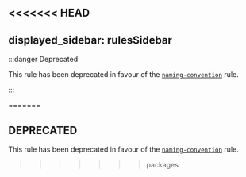 <<<<<<< HEAD
---
displayed_sidebar: rulesSidebar
---

:::danger Deprecated

This rule has been deprecated in favour of the [`naming-convention`](./naming-convention.mdx) rule.

:::

<!-- This doc file has been left on purpose because `camelcase` is a core ESLint
rule. This exists to help direct people to the replacement rule.

Note that there is no actual way to get to this page in the normal navigation,
so end-users will only be able to get to this page from the search bar. -->
=======
## DEPRECATED

This rule has been deprecated in favour of the [`naming-convention`](./naming-convention.md) rule.

<!--
This doc file has been left on purpose because `camelcase` is a core eslint rule.
This exists to help direct people to the replacement rule.
-->
>>>>>>> packages
